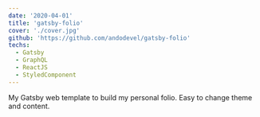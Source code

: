 ```yaml
---
date: '2020-04-01'
title: 'gatsby-folio'
cover: './cover.jpg'
github: 'https://github.com/andodevel/gatsby-folio'
techs:
  - Gatsby
  - GraphQL
  - ReactJS
  - StyledComponent
---
```


My Gatsby web template to build my personal folio. Easy to change theme and content.
